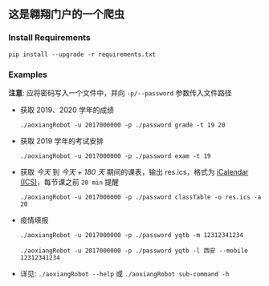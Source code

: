 ## 这是翱翔门户的一个爬虫


### Install Requirements

`pip install --upgrade -r requirements.txt`

### Examples

**注意**: 应将密码写入一个文件中，并向 `-p/--password` 参数传入文件路径

- 获取 2019、2020 学年的成绩

  `./aoxiangRobot -u 2017000000 -p ./password grade -t 19 20`

- 获取 2019 学年的考试安排

  `./aoxiangRobot -u 2017000000 -p ./password exam -t 19`

- 获取 *今天* 到 *今天 + 180 天* 期间的课表，输出 res.ics，格式为 [iCalendar (ICS)](https://zh.wikipedia.org/wiki/ICalendar)，每节课之前 `20 min` 提醒

  `./aoxiangRobot -u 2017000000 -p ./password classTable -o res.ics -a 20`

- 疫情填报

  `./aoxiangRobot -u 2017000000 -p ./password yqtb -m 12312341234`

  `./aoxiangRobot -u 2017000000 -p ./password yqtb -l 西安 --mobile 12312341234`

- 详见: `./aoxiangRobot --help` 或 `./aoxiangRobot sub-command -h`
